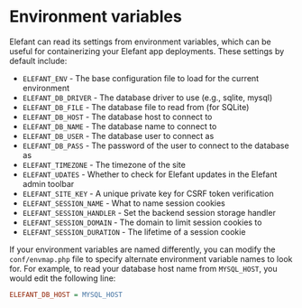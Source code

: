 # Environment variables

Elefant can read its settings from environment variables, which can be useful for
containerizing your Elefant app deployments. These settings by default include:

* `ELEFANT_ENV` - The base configuration file to load for the current environment
* `ELEFANT_DB_DRIVER` - The database driver to use (e.g., sqlite, mysql)
* `ELEFANT_DB_FILE` - The database file to read from (for SQLite)
* `ELEFANT_DB_HOST` - The database host to connect to
* `ELEFANT_DB_NAME` - The database name to connect to
* `ELEFANT_DB_USER` - The database user to connect as
* `ELEFANT_DB_PASS` - The password of the user to connect to the database as
* `ELEFANT_TIMEZONE` - The timezone of the site
* `ELEFANT_UDATES` - Whether to check for Elefant updates in the Elefant admin toolbar
* `ELEFANT_SITE_KEY` - A unique private key for CSRF token verification
* `ELEFANT_SESSION_NAME` - What to name session cookies
* `ELEFANT_SESSION_HANDLER` - Set the backend session storage handler
* `ELEFANT_SESSION_DOMAIN` - The domain to limit session cookies to
* `ELEFANT_SESSION_DURATION` - The lifetime of a session cookie

If your environment variables are named differently, you can modify the `conf/envmap.php`
file to specify alternate environment variable names to look for. For example,
to read your database host name from `MYSQL_HOST`, you would edit the following line:

```ini
ELEFANT_DB_HOST = MYSQL_HOST
```
